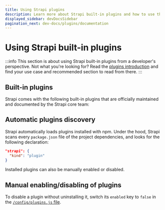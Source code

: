 ```yaml
---
title: Using Strapi plugins
description: Learn more about Strapi built-in plugins and how to use them from a developer perspective.
displayed_sidebar: devDocsSidebar
pagination_next: dev-docs/plugins/documentation
---
```


# Using Strapi built-in plugins

:::info
This section is about using Strapi built-in plugins from a developer's perspective. Not what you're looking for? Read the [plugins introduction](/dev-docs/plugins) and find your use case and recommended section to read from there.
:::

## Built-in plugins

Strapi comes with the following built-in plugins that are officially maintained and documented by the Strapi core team:

<CustomDocCardsWrapper>
<CustomDocCard emoji="ℹ️" title="Documentation" description="The Documentation plugin is useful to document the available endpoints once you created an API." link="/dev-docs/plugins/documentation" />
<CustomDocCard emoji="✉️" title="Email" description="The Email plugin enables applications to send emails from a server or an external provider." link="/dev-docs/plugins/email"/>
<CustomDocCard title="GraphQL" description="The GraphQL plugin adds a GraphQL endpoint to fetch and mutate your content." link="/dev-docs/plugins/graphql"/>
<CustomDocCard emoji="🌍" title="Internationalization (i18n)" description="The i18n plugin allows creating, managing and distributing localized content in different languages." link="/dev-docs/plugins/i18n"/>
<CustomDocCard emoji="👀" title="Sentry" description="The Sentry plugin enables you to track errors in a Strapi application using Sentry." link="/dev-docs/plugins/sentry"/>
<CustomDocCard emoji="⬆️" title="Upload" description="The Upload plugin powers the Media Library found in the admin panel and allows versatile file uploads." link="/dev-docs/plugins/upload"/>
<CustomDocCard emoji="👥" title="Users & Permissions (U&P)" description="The U&P plugin offers JWT-based authentication and ACL strategies for API protection and user permissions." link="/dev-docs/plugins/users-permissions"/>
</CustomDocCardsWrapper>

## Automatic plugins discovery

Strapi automatically loads plugins installed with npm. Under the hood, Strapi scans every `package.json` file of the project dependencies, and looks for the following declaration:

```json
"strapi": {
  "kind": "plugin"
}
```

Installed plugins can also be manually enabled or disabled.

## Manual enabling/disabling of plugins

To disable a plugin without uninstalling it, switch its `enabled` key to `false` in the [`/config/plugins.js` file](/dev-docs/configurations/plugins).
